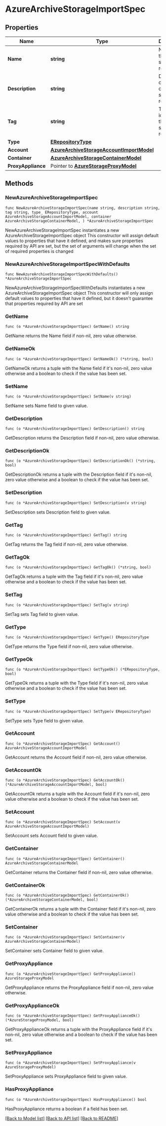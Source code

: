 # AzureArchiveStorageImportSpec

## Properties

Name | Type | Description | Notes
------------ | ------------- | ------------- | -------------
**Name** | **string** | Name of the object storage repository. | 
**Description** | **string** | Description of the object storage repository. | 
**Tag** | **string** | Tag that identifies the object storage repository. | 
**Type** | [**ERepositoryType**](ERepositoryType.md) |  | 
**Account** | [**AzureArchiveStorageAccountImportModel**](AzureArchiveStorageAccountImportModel.md) |  | 
**Container** | [**AzureArchiveStorageContainerModel**](AzureArchiveStorageContainerModel.md) |  | 
**ProxyAppliance** | Pointer to [**AzureStorageProxyModel**](AzureStorageProxyModel.md) |  | [optional] 

## Methods

### NewAzureArchiveStorageImportSpec

`func NewAzureArchiveStorageImportSpec(name string, description string, tag string, type_ ERepositoryType, account AzureArchiveStorageAccountImportModel, container AzureArchiveStorageContainerModel, ) *AzureArchiveStorageImportSpec`

NewAzureArchiveStorageImportSpec instantiates a new AzureArchiveStorageImportSpec object
This constructor will assign default values to properties that have it defined,
and makes sure properties required by API are set, but the set of arguments
will change when the set of required properties is changed

### NewAzureArchiveStorageImportSpecWithDefaults

`func NewAzureArchiveStorageImportSpecWithDefaults() *AzureArchiveStorageImportSpec`

NewAzureArchiveStorageImportSpecWithDefaults instantiates a new AzureArchiveStorageImportSpec object
This constructor will only assign default values to properties that have it defined,
but it doesn't guarantee that properties required by API are set

### GetName

`func (o *AzureArchiveStorageImportSpec) GetName() string`

GetName returns the Name field if non-nil, zero value otherwise.

### GetNameOk

`func (o *AzureArchiveStorageImportSpec) GetNameOk() (*string, bool)`

GetNameOk returns a tuple with the Name field if it's non-nil, zero value otherwise
and a boolean to check if the value has been set.

### SetName

`func (o *AzureArchiveStorageImportSpec) SetName(v string)`

SetName sets Name field to given value.


### GetDescription

`func (o *AzureArchiveStorageImportSpec) GetDescription() string`

GetDescription returns the Description field if non-nil, zero value otherwise.

### GetDescriptionOk

`func (o *AzureArchiveStorageImportSpec) GetDescriptionOk() (*string, bool)`

GetDescriptionOk returns a tuple with the Description field if it's non-nil, zero value otherwise
and a boolean to check if the value has been set.

### SetDescription

`func (o *AzureArchiveStorageImportSpec) SetDescription(v string)`

SetDescription sets Description field to given value.


### GetTag

`func (o *AzureArchiveStorageImportSpec) GetTag() string`

GetTag returns the Tag field if non-nil, zero value otherwise.

### GetTagOk

`func (o *AzureArchiveStorageImportSpec) GetTagOk() (*string, bool)`

GetTagOk returns a tuple with the Tag field if it's non-nil, zero value otherwise
and a boolean to check if the value has been set.

### SetTag

`func (o *AzureArchiveStorageImportSpec) SetTag(v string)`

SetTag sets Tag field to given value.


### GetType

`func (o *AzureArchiveStorageImportSpec) GetType() ERepositoryType`

GetType returns the Type field if non-nil, zero value otherwise.

### GetTypeOk

`func (o *AzureArchiveStorageImportSpec) GetTypeOk() (*ERepositoryType, bool)`

GetTypeOk returns a tuple with the Type field if it's non-nil, zero value otherwise
and a boolean to check if the value has been set.

### SetType

`func (o *AzureArchiveStorageImportSpec) SetType(v ERepositoryType)`

SetType sets Type field to given value.


### GetAccount

`func (o *AzureArchiveStorageImportSpec) GetAccount() AzureArchiveStorageAccountImportModel`

GetAccount returns the Account field if non-nil, zero value otherwise.

### GetAccountOk

`func (o *AzureArchiveStorageImportSpec) GetAccountOk() (*AzureArchiveStorageAccountImportModel, bool)`

GetAccountOk returns a tuple with the Account field if it's non-nil, zero value otherwise
and a boolean to check if the value has been set.

### SetAccount

`func (o *AzureArchiveStorageImportSpec) SetAccount(v AzureArchiveStorageAccountImportModel)`

SetAccount sets Account field to given value.


### GetContainer

`func (o *AzureArchiveStorageImportSpec) GetContainer() AzureArchiveStorageContainerModel`

GetContainer returns the Container field if non-nil, zero value otherwise.

### GetContainerOk

`func (o *AzureArchiveStorageImportSpec) GetContainerOk() (*AzureArchiveStorageContainerModel, bool)`

GetContainerOk returns a tuple with the Container field if it's non-nil, zero value otherwise
and a boolean to check if the value has been set.

### SetContainer

`func (o *AzureArchiveStorageImportSpec) SetContainer(v AzureArchiveStorageContainerModel)`

SetContainer sets Container field to given value.


### GetProxyAppliance

`func (o *AzureArchiveStorageImportSpec) GetProxyAppliance() AzureStorageProxyModel`

GetProxyAppliance returns the ProxyAppliance field if non-nil, zero value otherwise.

### GetProxyApplianceOk

`func (o *AzureArchiveStorageImportSpec) GetProxyApplianceOk() (*AzureStorageProxyModel, bool)`

GetProxyApplianceOk returns a tuple with the ProxyAppliance field if it's non-nil, zero value otherwise
and a boolean to check if the value has been set.

### SetProxyAppliance

`func (o *AzureArchiveStorageImportSpec) SetProxyAppliance(v AzureStorageProxyModel)`

SetProxyAppliance sets ProxyAppliance field to given value.

### HasProxyAppliance

`func (o *AzureArchiveStorageImportSpec) HasProxyAppliance() bool`

HasProxyAppliance returns a boolean if a field has been set.


[[Back to Model list]](../README.md#documentation-for-models) [[Back to API list]](../README.md#documentation-for-api-endpoints) [[Back to README]](../README.md)


